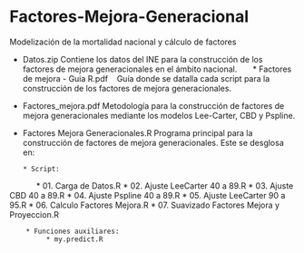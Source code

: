 # Factores-Mejora-Generacional
Modelización de la mortalidad nacional y cálculo de factores

  * Datos.zip
    Contiene los datos del INE para la construcción de los factores de mejora generacionales en el ámbito nacional.
    
  * Factores de mejora - Guia R.pdf
    Guía donde se datalla cada script para la construcción de los factores de mejora generacionales.
    
  * Factores_mejora.pdf
    Metodología para la construcción de factores de mejora generacionales mediante los modelos Lee-Carter, CBD y Pspline.
    
  * Factores Mejora Generacionales.R
    Programa principal para la construcción de factores de mejora generacionales. Este se desglosa en:
    
        * Script:
             * 01. Carga de Datos.R
             * 02. Ajuste LeeCarter 40 a 89.R
             * 03. Ajuste CBD 40 a 89.R
             * 04. Ajuste Pspline 40 a 89.R
             * 05. Ajuste LeeCarter 90 a 95.R
             * 06. Calculo Factores Mejora.R
             * 07. Suavizado Factores Mejora y Proyeccion.R
        
        * Funciones auxiliares:
             * my.predict.R
